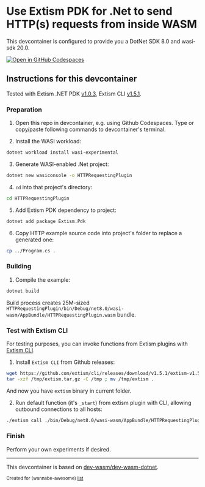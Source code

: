 # Use Extism PDK for .Net to send HTTP(s) requests from inside WASM

This devcontainer is configured to provide you a DotNet SDK 8.0 and wasi-sdk 20.0.

[![Open in GitHub Codespaces](https://github.com/codespaces/badge.svg)](https://codespaces.new/wasm-outbound-http-examples/extism-dotnet-pdk)


## Instructions for this devcontainer

Tested with Extism .NET PDK [v1.0.3](https://github.com/extism/dotnet-pdk/tree/v1.0.3),
Extism CLI [v1.5.1](https://github.com/extism/cli/releases/tag/v1.5.1).

### Preparation

1. Open this repo in devcontainer, e.g. using Github Codespaces.
   Type or copy/paste following commands to devcontainer's terminal.


2. Install the WASI workload:

```sh
dotnet workload install wasi-experimental
```

3. Generate WASI-enabled .Net project:

```sh
dotnet new wasiconsole -o HTTPRequestingPlugin
```

4. `cd` into that project's directory:

```sh
cd HTTPRequestingPlugin
```

5. Add Extism PDK dependency to project:

```sh
dotnet add package Extism.Pdk
```

6. Copy HTTP example source code into project's folder to replace a generated one:

```sh
cp ../Program.cs . 
```

### Building

1. Compile the example:

```sh
dotnet build
```

Build process creates 25M-sized `HTTPRequestingPlugin/bin/Debug/net8.0/wasi-wasm/AppBundle/HTTPRequestingPlugin.wasm` bundle.

### Test with Extism CLI

For testing purposes, you can invoke functions from Extism plugins with [Extism CLI](https://github.com/extism/cli).

1. Install `Extism CLI` from Github releases: 

```sh
wget https://github.com/extism/cli/releases/download/v1.5.1/extism-v1.5.1-linux-amd64.tar.gz -O /tmp/extism.tar.gz
tar -xzf /tmp/extism.tar.gz -C /tmp ; mv /tmp/extism .
```

And now you have `extism` binary in current folder.

2. Run default function (it's `_start`) from extism plugin with CLI, allowing outbound connections to all hosts:

```sh
./extism call ./bin/Debug/net8.0/wasi-wasm/AppBundle/HTTPRequestingPlugin.wasm _start --allow-host '*' --wasi
```

### Finish

Perform your own experiments if desired.

---

This devcontainer is based on [dev-wasm/dev-wasm-dotnet](https://github.com/dev-wasm/dev-wasm-dotnet).

<sub>Created for (wannabe-awesome) [list](https://github.com/vasilev/HTTP-request-from-inside-WASM)</sub>
